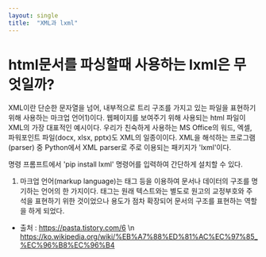 ```yaml
---
layout: single
title:  "XML과 lxml"
---
```


# html문서를 파싱할때 사용하는 lxml은 무엇일까?

XML이란 단순한 문자열을 넘어, 내부적으로 트리 구조를 가지고 있는 파일을 표현하기 위해 사용하는 마크업 언어1)이다.
웹페이지를 보여주기 위해 사용되는 html 파일이 XML의 가장 대표적인 예시이다.
우리가 친숙하게 사용하는 MS Office의 워드, 엑셀, 파워포인트 파일(docx, xlsx, pptx)도 XML의 일종이이다.
XML을 해석하는 프로그램(parser) 중 Python에서 XML parser로 주로 이용되는 패키지가 'lxml'이다.

명령 프롬프트에서 'pip install lxml' 명령어를 입력하여 간단하게 설치할 수 있다.

1) 마크업 언어(markup language)는 태그 등을 이용하여 문서나 데이터의 구조를 명기하는 언어의 한 가지이다.
   태그는 원래 텍스트와는 별도로 원고의 교정부호와 주석을 표현하기 위한 것이었으나 용도가 점차 확장되어 문서의 구조를 표현하는 역할을 하게 되었다.
   
  
  
  
  - 출처 : https://pasta.tistory.com/6 \n
          https://ko.wikipedia.org/wiki/%EB%A7%88%ED%81%AC%EC%97%85_%EC%96%B8%EC%96%B4
